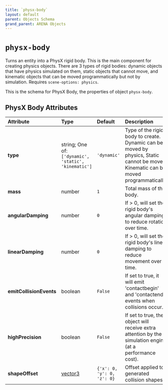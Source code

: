 ```yaml
---
title: `physx-body`
layout: default
parent: Objects Schema
grand_parent: ARENA Objects
---
```


<!--CAUTION: This file is autogenerated from https://github.com/arenaxr/arena-schemas. Changes made here may be overwritten.-->


`physx-body`
============


Turns an entity into a PhysX rigid body. This is the main component for creating physics objects. There are 3 types of rigid bodies: dynamic objects that have physics simulated on them, static objects that cannot move, and kinematic objects that can be moved programmatically but not by simulation. Requires `scene-options: physics`.

This is the schema for PhysX Body, the properties of object `physx-body`.

PhysX Body Attributes
----------------------

|Attribute|Type|Default|Description|Required|
| :--- | :--- | :--- | :--- | :--- |
|**type**|string; One of: ```['dynamic', 'static', 'kinematic']```|```'dynamic'```|Type of the rigid body to create. Dynamic can be moved by physics, Static cannot be moved, Kinematic can be moved programmatically.|No|
|**mass**|number|```1```|Total mass of the body.|No|
|**angularDamping**|number|```0```|If > 0, will set the rigid body's angular damping to reduce rotation over time.|No|
|**linearDamping**|number|```0```|If > 0, will set the rigid body's linear damping to reduce movement over time.|No|
|**emitCollisionEvents**|boolean|```False```|If set to true, it will emit 'contactbegin' and 'contactend' events when collisions occur.|No|
|**highPrecision**|boolean|```False```|If set to true, the object will receive extra attention by the simulation engine (at a performance cost).|No|
|**shapeOffset**|[vector3](vector3)|```{'x': 0, 'y': 0, 'z': 0}```|Offset applied to generated collision shapes.|No|
